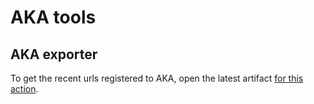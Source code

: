 # AKA tools


## AKA exporter

To get the recent urls registered to AKA, open the latest artifact [for this action](https://github.com/unoplatform/aka.tools/actions/workflows/aka-exporter.yml).